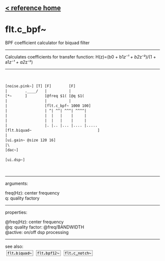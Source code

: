 [< reference home](ceammc_lib.html)
---

# flt.c_bpf~


BPF coefficient calculator for biquad filter

---

Calculates coefficients for transfer function: H(z)=(b0 + b1*z⁻¹ + b2*z⁻²)/(1 +
            a1*z⁻¹ + a2*z⁻²)
<br>


---


```


[noise.pink~] [T] [F]        [F]
|        .____/   |          |
[*~      ]        [@freq $1( [@q $1(
|                 |          |
|                 [flt.c_bpf~ 1000 100]
|                 | ^| ^^| ^^^| ^^^^|
|                 |  |   |    |     |
|                 |  |   |    |     |
|                 |. |.. |... |.... |.....
[flt.biquad~                              ]
|
[ui.gain~ @size 120 16]
|\
[dac~]

[ui.dsp~]

            
```

---
arguments:

freq(Hz): center
            frequency<br>
q: quality
            factory<br>

---
properties:

@freq(Hz): center frequency<br>
@q: quality
            factor: @freq/BANDWIDTH<br>
@active: on/off dsp
            processing<br>

---
see also:<br>
[![flt.biquad~](img/object_flt.biquad~.png)](flt.biquad~.html)
[![flt.bpf12~](img/object_flt.bpf12~.png)](flt.bpf12~.html)
[![flt.c_notch~](img/object_flt.c_notch~.png)](flt.c_notch~.html)
